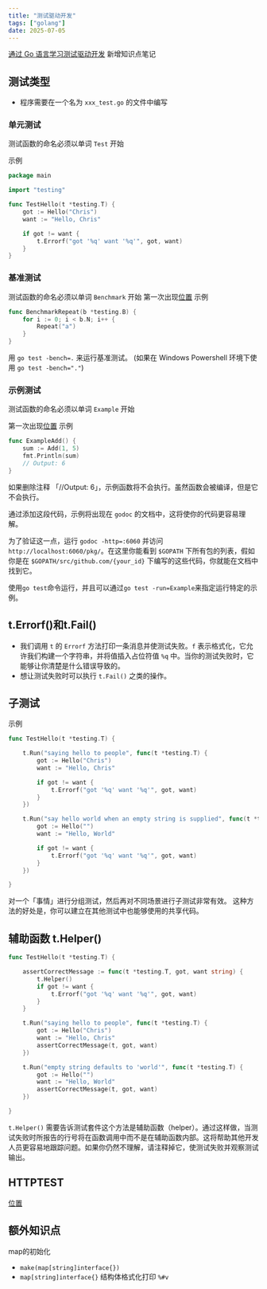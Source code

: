 ```yaml
---
title: "测试驱动开发"
tags: ["golang"]
date: 2025-07-05
---
```

[通过 Go 语言学习测试驱动开发](https://studygolang.gitbook.io/learn-go-with-tests) 新增知识点笔记

## 测试类型

- 程序需要在一个名为 `xxx_test.go` 的文件中编写


### 单元测试
测试函数的命名必须以单词 `Test` 开始

示例
```go
package main

import "testing"

func TestHello(t *testing.T) {
    got := Hello("Chris")
    want := "Hello, Chris"

    if got != want {
        t.Errorf("got '%q' want '%q'", got, want)
    }
}
```

### 基准测试
测试函数的命名必须以单词 `Benchmark` 开始
第一次出现[位置](https://studygolang.gitbook.io/learn-go-with-tests/go-ji-chu/iteration)
示例
```go
func BenchmarkRepeat(b *testing.B) {
    for i := 0; i < b.N; i++ {
        Repeat("a")
    }
}
```
用 `go test -bench=.` 来运行基准测试。 (如果在 Windows Powershell 环境下使用 `go test -bench="."`)

### 示例测试
测试函数的命名必须以单词 `Example` 开始

第一次出现[位置](https://studygolang.gitbook.io/learn-go-with-tests/go-ji-chu/integers)
示例
```go
func ExampleAdd() {
    sum := Add(1, 5)
    fmt.Println(sum)
    // Output: 6      
}
```
如果删除注释 「//Output: 6」，示例函数将不会执行。虽然函数会被编译，但是它不会执行。

通过添加这段代码，示例将出现在 `godoc` 的文档中，这将使你的代码更容易理解。

为了验证这一点，运行 `godoc -http=:6060` 并访问 `http://localhost:6060/pkg/`。在这里你能看到 `$GOPATH` 下所有包的列表，假如你是在 `$GOPATH/src/github.com/{your_id}` 下编写的这些代码，你就能在文档中找到它。

使用`go test`命令运行，并且可以通过`go test -run=Example`来指定运行特定的示例。

## t.Errorf()和t.Fail()
- 我们调用 `t` 的 `Errorf` 方法打印一条消息并使测试失败。`f` 表示格式化，它允许我们构建一个字符串，并将值插入占位符值 `%q` 中。当你的测试失败时，它能够让你清楚是什么错误导致的。
- 想让测试失败时可以执行 `t.Fail()` 之类的操作。

## 子测试
示例
```go
func TestHello(t *testing.T) {

    t.Run("saying hello to people", func(t *testing.T) {
        got := Hello("Chris")
        want := "Hello, Chris"

        if got != want {
            t.Errorf("got '%q' want '%q'", got, want)
        }
    })

    t.Run("say hello world when an empty string is supplied", func(t *testing.T) {
        got := Hello("")
        want := "Hello, World"

        if got != want {
            t.Errorf("got '%q' want '%q'", got, want)
        }
    })

}
```
对一个「事情」进行分组测试，然后再对不同场景进行子测试非常有效。
这种方法的好处是，你可以建立在其他测试中也能够使用的共享代码。

## 辅助函数 t.Helper()
```go
func TestHello(t *testing.T) {

    assertCorrectMessage := func(t *testing.T, got, want string) {
        t.Helper()
        if got != want {
            t.Errorf("got '%q' want '%q'", got, want)
        }
    }

    t.Run("saying hello to people", func(t *testing.T) {
        got := Hello("Chris")
        want := "Hello, Chris"
        assertCorrectMessage(t, got, want)
    })

    t.Run("empty string defaults to 'world'", func(t *testing.T) {
        got := Hello("")
        want := "Hello, World"
        assertCorrectMessage(t, got, want)
    })

}
```
`t.Helper()` 需要告诉测试套件这个方法是辅助函数（helper）。通过这样做，当测试失败时所报告的行号将在函数调用中而不是在辅助函数内部。这将帮助其他开发人员更容易地跟踪问题。如果你仍然不理解，请注释掉它，使测试失败并观察测试输出。

## HTTPTEST 
[位置](https://studygolang.gitbook.io/learn-go-with-tests/gou-jian-ying-yong-cheng-xu/http-server)


## 额外知识点

map的初始化
- `make(map[string]interface{})`
- `map[string]interface{}`
结构体格式化打印 `%#v`